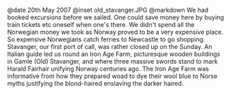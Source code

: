 @date		20th May 2007
@inset		old_stavanger.JPG
@markdown
We had booked excursions before we sailed. One could save money here by buying train tickets etc oneself when one's there. We didn't spend all the Norwegian money we took as Norway proved to be a very expensive place. So expensive Norwegians catch ferries to Newcastle to go shopping. Stavanger, our first port of call, was rather closed up on the Sunday. An Italian guide led us round an Iron Age Farm, picturesque wooden buildings in Gamle (Old) Stavanger, and where three massive swords stand to mark Harald Fairhair unifying Norway centuries ago. The Iron Age Farm was informative from how they prepared woad to dye their wool blue to Norse myths justifying the blond-haired enslaving the darker haired.
